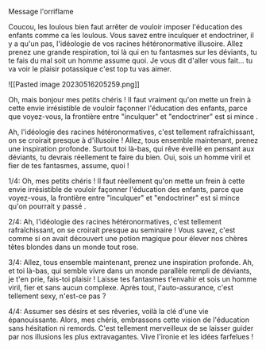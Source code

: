 
Message l'orriflame

Coucou, les loulous bien faut arrêter de vouloir imposer l'éducation des enfants comme ca les loulous. Vous savez entre inculquer et endoctriner, il y a qu'un pas, l'idéologie de vos racines hétéronormative illusoire. 
Allez prenez une grande respiration, toi là qui en tu fantasmes sur les déviants, tu te fais du mal soit un homme assume quoi. Je vous dit d'aller vous fait… tu va voir le plaisir potassique c'est top tu vas aimer.    

![[Pasted image 20230516205259.png]]


Oh, mais bonjour mes petits chéris ! Il faut vraiment qu'on mette un frein à cette envie irrésistible de vouloir façonner l'éducation des enfants, parce que voyez-vous, la frontière entre "inculquer" et "endoctriner" est si mince .

Ah, l'idéologie des racines hétéronormatives, c'est tellement rafraîchissant, on se croirait presque à d'illusoire  ! Allez, tous ensemble maintenant, prenez une inspiration profonde. Surtout toi là-bas, qui rêve éveillé en pensant aux déviants, tu devrais réellement te faire du bien. Oui, sois un homme viril et fier de tes fantasmes, assume, quoi !




1/4: Oh, mes petits chéris ! Il faut réellement qu'on mette un frein à cette envie irrésistible de vouloir façonner l'éducation des enfants, parce que voyez-vous, la frontière entre "inculquer" et "endoctriner" est si mince qu'on pourrait y passé .

2/4: Ah, l'idéologie des racines hétéronormatives, c'est tellement rafraîchissant, on se croirait presque au seminaire ! Vous savez, c'est comme si on avait découvert une potion magique pour élever nos chères têtes blondes dans un monde tout rose.

3/4: Allez, tous ensemble maintenant, prenez une inspiration profonde. Ah, et toi là-bas, qui semble vivre dans un monde parallèle rempli de déviants, je t'en prie, fais-toi plaisir ! Laisse tes fantasmes t'envahir et sois un homme viril, fier et sans aucun complexe. Après tout, l'auto-assurance, c'est tellement sexy, n'est-ce pas ?

4/4: Assumer ses désirs et ses rêveries, voilà la clé d'une vie épanouissante. Alors, mes chéris, embrassons cette vision de l'éducation sans hésitation ni remords. C'est tellement merveilleux de se laisser guider par nos illusions les plus extravagantes. Vive l'ironie et les idées farfelues !